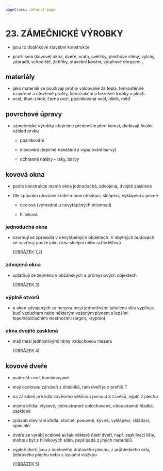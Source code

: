```yaml
---
pageClass: default-page
---
```


# 23. ZÁMEČNICKÉ VÝROBKY

- jsou to doplňkové stavební konstrukce

- pratří sem (kovové) okna, dveře, vrata, světlíky, plechové stěny, výlohy, zábradlí, schodiště, žebříky, stavební kování, výtahové ohrazení...

## materiály

- jako materiáli se používají profily válcované za tepla, tenkostěnné uzavřené a otevřené profily, konstrukční a bezešvé trubky a plech.
- ocel, titan-zinek, černá ocel, pozinkovaná ocel, hliník, měď

## povrchové úpravy

- zámečnické výrobky chráníme především před korozí, dodávají finální vzhled prvku
  
  - pozinkování 
  
  - eloxování (tepelné nanášení a vypalování barvy)
  
  - ochranné nátěry - laky, barvy

## kovová okna

- podle konstrukce mamé okna jednoduchá, zdvojená, dvojitě zasklená

- Dle způsobu otevírání křídel máme otevírací, sklápěcí, vyklápěcí a pevné 
  
  - ocelová (výhradně u nevytápěných místností)
  
  - hliníková 

### jednoduchá okna

- navrhují se zpravidla v nevytápěných objektech. V obytných budovách se navrhují pouze jako okna sklepní nebo schodišťová 
  
  (OBRÁZEK 1,2)

### zdvojená okna

- uplatňují se zejména v občanských a průmyslových objektech
  
  (OBRÁZEK 3)

### výplně otvorů

- u oken zdvojených se mezera mezi jednotlivými tabulemi skla vyplňuje buď vzduchem nebo některým vzácným plynem s lepšími tepelněizolačními vlastnostmi (argon, krypton)

### okna dvojitě zasklená

- mají mezi jednostlivými rámy vzduchovou mezeru
  
  (OBRÁZEK 4)

## kovové dveře

- materiál: ocel, kombinované

- mají ocelovou zárubeň z úhelníků, rám dveří je z profilů T

- na zárubeň je křídlo zavěšeno většinou pomocí 3 závěsů, výplň z plechu

- máme křídla: vlysové, jednostranně oplechované, oboustranně hladké, zasklené 

- způsob otevírání křídla: otočné, posuvné, kyvné, vyklápěcí, skládací, speciální

- dveře se vyrábí ocelové avšak některé části dveří, např. zasklívací lišty, mohoui být z hliníkových slitin, popřípadě z jiných materiálů.

- výplně dveří jsou z ocelového drátového plechu, z průhledného skla, žebrového plechu nebo s izolační vložkou
  
  (OBRÁZEK 5)
  
  
